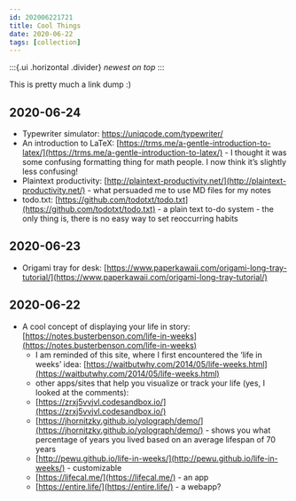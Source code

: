 ```yaml
---
id: 202006221721
title: Cool Things
date: 2020-06-22
tags: [collection]
---
```

:::{.ui .horizontal .divider}
*newest on top*
:::

This is pretty much a link dump :)

## 2020-06-24
- Typewriter simulator: https://uniqcode.com/typewriter/
- An introduction to LaTeX: [https://trms.me/a-gentle-introduction-to-latex/](https://trms.me/a-gentle-introduction-to-latex/) - I thought it was some confusing formatting thing for math people. I now think it’s slightly less confusing!
- Plaintext productivity: [http://plaintext-productivity.net/](http://plaintext-productivity.net/) - what persuaded me to use MD files for my notes
- todo.txt: [https://github.com/todotxt/todo.txt](https://github.com/todotxt/todo.txt) - a plain text to-do system - the only thing is, there is no easy way to set reoccurring habits

## 2020-06-23
- Origami tray for desk: [https://www.paperkawaii.com/origami-long-tray-tutorial/](https://www.paperkawaii.com/origami-long-tray-tutorial/)

## 2020-06-22
- A cool concept of displaying your life in story: [https://notes.busterbenson.com/life-in-weeks](https://notes.busterbenson.com/life-in-weeks)
    - I am reminded of this site, where I first encountered the ‘life in weeks’ idea: [https://waitbutwhy.com/2014/05/life-weeks.html](https://waitbutwhy.com/2014/05/life-weeks.html)
   - other apps/sites that help you visualize or track your life (yes, I looked at the comments):
    - [https://zrxj5vvjvl.codesandbox.io/](https://zrxj5vvjvl.codesandbox.io/)
     - [https://jhornitzky.github.io/yolograph/demo/](https://jhornitzky.github.io/yolograph/demo/) - shows you what percentage of years you lived based on an average lifespan of 70 years
     - [http://pewu.github.io/life-in-weeks/](http://pewu.github.io/life-in-weeks/) - customizable
     - [https://lifecal.me/](https://lifecal.me/) - an app
     - [https://entire.life/](https://entire.life/) - a webapp?


